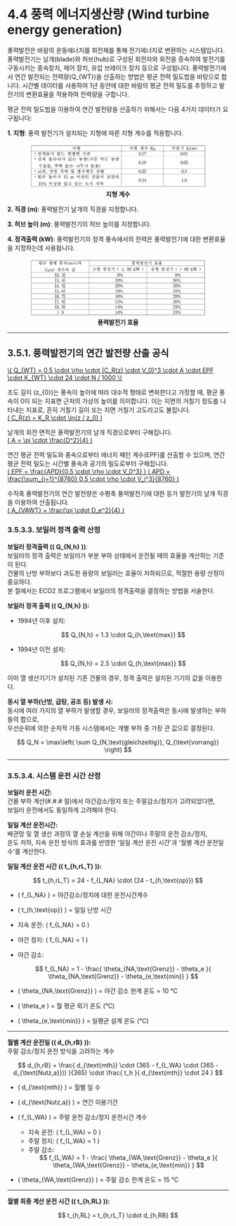 # 4.4 풍력 에너지생산량 (Wind turbine energy generation)

풍력발전은 바람의 운동에너지를 회전체를 통해 전기에너지로 변환하는 시스템입니다. 풍력발전기는 날개(blade)와 허브(hub)로 구성된 회전자와 회전을 증속하여 발전기를 구동시키는 종속장치, 제어 장치, 유압 브레이크 장치 등으로 구성됩니다. 풍력발전기에서 연간 발전되는 전력량\(Q_{WT}\)을 산출하는 방법은 평균 전력 밀도법을 바탕으로 합니다. 시간별 데이터를 사용하여 1년 동안에 대한 바람의 평균 전력 밀도를 추정하고 발전기의 변환효율을 적용하여 전력량을 구합니다.

평균 전력 밀도법을 이용하여 연간 발전량을 산출하기 위해서는 다음 4가지 데이터가 요구됩니다:

**1. 지형**: 풍력 발전기가 설치되는 지형에 따른 지형 계수를 적용합니다.  
<center>
     <img src="../../_tables/3.2.15_1.png" style="max-width: 80%;" alt="지형 계수">
     <div><strong>지형 계수</strong></div>
</center>

**2. 직경 (m)**: 풍력발전기 날개의 직경을 지정합니다.

**3. 허브 높이 (m)**: 풍력발전기의 허브 높이를 지정합니다.

**4. 정격출력 (kW)**: 풍력발전기의 정격 풍속에서의 전력은 풍력발전기에 대한 변환효율을 지정하는데 사용됩니다.  
<center>
     <img src="../../_tables/3.2.15_2.png" style="max-width: 80%;" alt="풍력발전기 효율">
     <div><strong>풍력발전기 효율</strong></div>
</center>

---

## 3.5.1. 풍력발전기의 연간 발전량 산출 공식

<a href="/eco2_guide_center/1.%20ECO2%20Logic%20Guide/Hee1_Equation_List.html" class="equation-link" target="_blank" rel="noopener noreferrer">
  \( Q_{WT} = 0.5 \cdot \rho \cdot (C_R(z) \cdot V_0)^3 \cdot A \cdot EPF \cdot K_{WT} \cdot 24 \cdot N / 1000 \)
</a>


조도 길이 \(z_{0}\)는 풍속이 높이에 따라 대수적 형태로 변화한다고 가정할 때, 평균 풍속이 0이 되는 지표면 근처의 가상의 높이를 의미합니다. 이는 지면의 거칠기 정도를 나타내는 지표로, 흔히 거칠기 길이 또는 지면 거칠기 고도라고도 불립니다.  
<a href="/eco2_guide_center/1.%20ECO2%20Logic%20Guide/Hee1_Equation_List.html" class="equation-link" target="_blank" rel="noopener noreferrer">
  \( C_R(z) = K_R \cdot \ln(z / z_0) \)
</a>


날개의 회전 면적은 풍력발전기의 날개 직경으로부터 구해집니다.  
<a href="/eco2_guide_center/1.%20ECO2%20Logic%20Guide/Hee1_Equation_List.html" class="equation-link" target="_blank" rel="noopener noreferrer">
  \( A = \pi \cdot \frac{D^2}{4} \)
</a>


연간 평균 전력 밀도와 풍속으로부터 에너지 패턴 계수(EPF)를 산출할 수 있으며, 연간 평균 전력 밀도는 시간별 풍속과 공기의 밀도로부터 구해집니다.  
<a href="/eco2_guide_center/1.%20ECO2%20Logic%20Guide/Hee1_Equation_List.html" class="equation-link" target="_blank" rel="noopener noreferrer">
  \( EPF = \frac{APD}{0.5 \cdot \rho \cdot V_0^3} \)
</a>
<a href="/eco2_guide_center/1.%20ECO2%20Logic%20Guide/Hee1_Equation_List.html" class="equation-link" target="_blank" rel="noopener noreferrer">
  \( APD = \frac{\sum_{i=1}^{8760} 0.5 \cdot \rho \cdot V_i^3}{8760} \)
</a>


수직축 풍력발전기의 연간 발전량은 수평축 풍력발전기에 대한 등가 발전기의 날개 직경을 이용하여 산출됩니다.  
<a href="/eco2_guide_center/1.%20ECO2%20Logic%20Guide/Hee1_Equation_List.html" class="equation-link" target="_blank" rel="noopener noreferrer">
  \( A_{VAWT} = \frac{\pi \cdot D_e^2}{4} \)
</a>

### 3.5.3.3. 보일러 정격 출력 산정

**보일러 정격출력 (\( Q_{N,h} \))**:  
보일러의 정격 출력은 보일러가 부분 부하 상태에서 운전될 때의 효율을 계산하는 기준이 된다.  
건물의 난방 부하보다 과도한 용량의 보일러는 효율이 저하되므로, 적절한 용량 산정이 중요하다.  
본 절에서는 ECO2 프로그램에서 보일러의 정격출력을 결정하는 방법을 서술한다.

**보일러 정격 출력 (\( Q_{N,h} \)):**

- 1994년 이후 설치:  
  <div align="center">$$
  Q_{N,h} = 1.3 \cdot Q_{h,\text{max}}
  $$</div>

- 1994년 이전 설치:  
  <div align="center">$$
  Q_{N,h} = 2.5 \cdot Q_{h,\text{max}}
  $$</div>

이미 열 생산기기가 설치된 기존 건물의 경우, 정격 출력은 설치된 기기의 값을 이용한다.

**동시 열 부하(난방, 급탕, 공조 등) 발생 시:**  
동시에 여러 가지의 열 부하가 발생할 경우, 보일러의 정격출력은 동시에 발생하는 부하들의 합으로,  
우선순위에 의한 순차적 가동 시스템에서는 개별 부하 중 가장 큰 값으로 결정된다.

<div align="center">$$
Q_N = \max\left( \sum Q_{N,\text{gleichzeitig}}, Q_{\text{vorrang}} \right)
$$</div>

---

### 3.5.3.4. 시스템 운전 시간 산정

**보일러 운전 시간:**  
건물 부하 계산(#.#.# 절)에서 야간감소/정지 또는 주말감소/정지가 고려되었다면,  
보일러 운전에서도 동일하게 고려해야 한다.  

**일일 계산 운전시간:**  
배관망 및 열 생산 과정의 열 손실 계산을 위해 야간이나 주말의 운전 감소/정지,  
온도 저하, 지속 운전 방식의 효과를 반영한 '일일 계산 운전 시간'과 '월별 계산 운전일수'를 계산한다.

**일일 계산 운전 시간 (\( t_{h,rL,T} \)):**  
<div align="center">$$
t_{h,rL,T} = 24 - f_{L,NA} \cdot (24 - t_{h,\text{op}})
$$</div>

- \( f_{L,NA} \) = 야간감소/정지에 대한 운전시간계수  
- \( t_{h,\text{op}} \) = 일일 난방 시간  
- 지속 운전: \( f_{L,NA} = 0 \)  
- 야간 정지: \( f_{L,NA} = 1 \)  
- 야간 감소:  
  <div align="center">$$
  f_{L,NA} = 1 - \frac{ \theta_{NA,\text{Grenz}} - \theta_e }{ \theta_{NA,\text{Grenz}} - \theta_{e,\text{min}} }
  $$</div>

- \( \theta_{NA,\text{Grenz}} \) = 야간 감소 한계 온도 = 10 ℃  
- \( \theta_e \) = 월 평균 외기 온도 (℃)  
- \( \theta_{e,\text{min}} \) = 일평균 설계 온도 (℃)

---

**월별 계산 운전일 (\( d_{h,rB} \)):**  
주말 감소/정지 운전 방식을 고려하는 계수

<div align="center">$$
d_{h,rB} = \frac{ d_{\text{mth}} \cdot (365 - f_{L,WA} \cdot (365 - d_{\text{Nutz,a}})) }{365} \cdot \frac{ t_h }{ d_{\text{mth}} \cdot 24 }
$$</div>

- \( d_{\text{mth}} \) = 월별 일 수  
- \( d_{\text{Nutz,a}} \) = 연간 이용기간  
- \( f_{L,WA} \) = 주말 운전 감소/정지 운전시간 계수  
  - 지속 운전: \( f_{L,WA} = 0 \)  
  - 주말 정지: \( f_{L,WA} = 1 \)  
  - 주말 감소:  
    <div align="center">$$
    f_{L,WA} = 1 - \frac{ \theta_{WA,\text{Grenz}} - \theta_e }{ \theta_{WA,\text{Grenz}} - \theta_{e,\text{min}} }
    $$</div>

- \( \theta_{WA,\text{Grenz}} \) = 주말 감소 한계 온도 = 15 ℃

---

**월별 최종 계산 운전 시간 (\( t_{h,RL} \)):**  
<div align="center">$$
t_{h,RL} = t_{h,rL,T} \cdot d_{h,RB}
$$</div>
